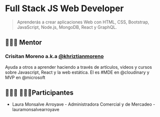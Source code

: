 # Full Stack JS Web Developer 
> Aprenderás a crear aplicaciones Web con HTML, CSS, Bootstrap, JavaScript, Node.js, MongoDB, React y GraphQL.

## 👨🏼‍🏫 Mentor

### Crisitan Moreno a.k.a [@khriztianmoreno](https://twitter.com/khriztianmoreno)

Ayuda a otros a aprender haciendo a través de artículos, videos y cursos sobre Javascript, React y la web estática. El es #MDE en @cloudinary y MVP en @microsoft


## 👩🏻‍💻 👨🏼‍💻Participantes

- Laura Monsalve Arroyave - Administradora Comercial y de Mercadeo - lauramonsalvearroyave

